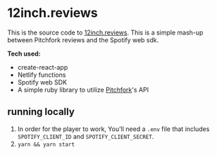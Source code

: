 # 12inch.reviews

This is the source code to [12inch.reviews][reviews].  This is a simple mash-up between Pitchfork reviews and the Spotify web sdk.

**Tech used:**
* create-react-app
* Netlify functions
* Spotify web SDK
* A simple ruby library to utilize [Pitchfork][pf]'s API

[reviews]: https://12inch.reviews
[pf]: https://pitchfork.com

## running locally

1. In order for the player to work, You'll need a `.env` file that includes `SPOTIFY_CLIENT_ID` and `SPOTIFY_CLIENT_SECRET`.
2. `yarn && yarn start`
